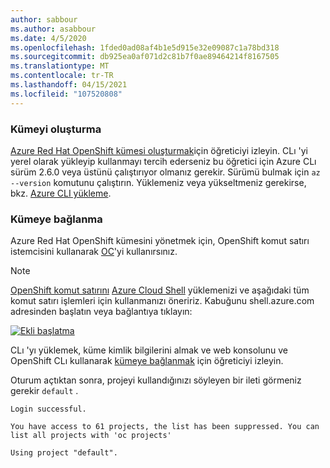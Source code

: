 ```yaml
---
author: sabbour
ms.author: asabbour
ms.date: 4/5/2020
ms.openlocfilehash: 1fded0ad08af4b1e5d915e32e09087c1a78bd318
ms.sourcegitcommit: db925ea0af071d2c81b7f0ae89464214f8167505
ms.translationtype: MT
ms.contentlocale: tr-TR
ms.lasthandoff: 04/15/2021
ms.locfileid: "107520808"
---
```

### <a name="create-the-cluster"></a>Kümeyi oluşturma

[Azure Red Hat OpenShift kümesi oluşturmak](../tutorial-create-cluster.md)için öğreticiyi izleyin. CLı 'yi yerel olarak yükleyip kullanmayı tercih ederseniz bu öğretici için Azure CLı sürüm 2.6.0 veya üstünü çalıştırıyor olmanız gerekir. Sürümü bulmak için `az --version` komutunu çalıştırın. Yüklemeniz veya yükseltmeniz gerekirse, bkz. [Azure CLI yükleme](/cli/azure/install-azure-cli).

### <a name="connect-to-the-cluster"></a>Kümeye bağlanma

Azure Red Hat OpenShift kümesini yönetmek için, OpenShift komut satırı istemcisini kullanarak [OC](https://docs.openshift.com/container-platform/4.7/cli_reference/openshift_cli/getting-started-cli.html)'yi kullanırsınız.

> [!NOTE]
> [OpenShift komut satırını](../tutorial-connect-cluster.md) [Azure Cloud Shell](https://shell.azure.com/) yüklemenizi ve aşağıdaki tüm komut satırı işlemleri için kullanmanızı öneririz. Kabuğunu shell.azure.com adresinden başlatın veya bağlantıya tıklayın:
>
> [![Ekli başlatma](https://docs.microsoft.com/azure/includes/media/cloud-shell-try-it/hdi-launch-cloud-shell.png "Azure Cloud Shell’i başlatma")](https://shell.azure.com/bash)

CLı 'yı yüklemek, küme kimlik bilgilerini almak ve web konsolunu ve OpenShift CLı kullanarak [kümeye bağlanmak](../tutorial-connect-cluster.md) için öğreticiyi izleyin.

Oturum açtıktan sonra, projeyi kullandığınızı söyleyen bir ileti görmeniz gerekir `default` .

```output
Login successful.

You have access to 61 projects, the list has been suppressed. You can list all projects with 'oc projects'

Using project "default".
```
